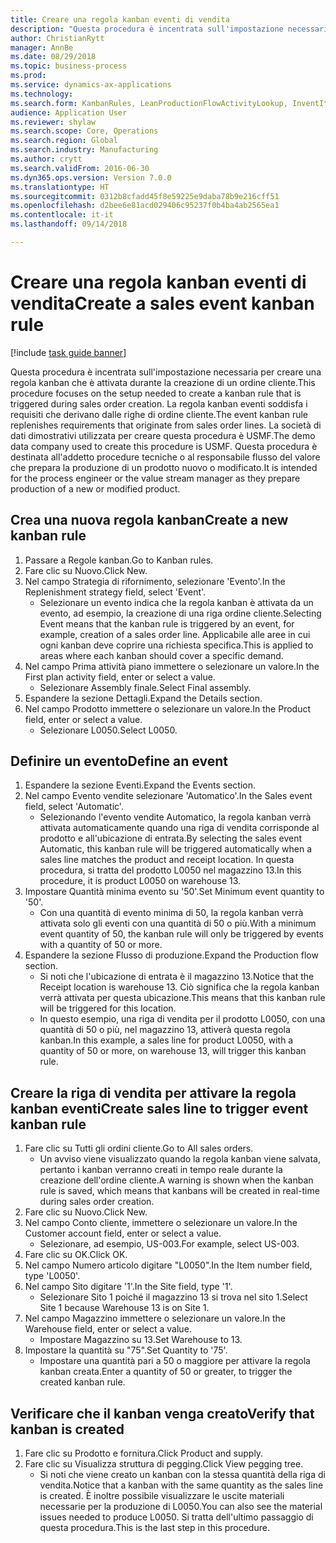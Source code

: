 ```yaml
--- 
title: Creare una regola kanban eventi di vendita
description: "Questa procedura è incentrata sull'impostazione necessaria per creare una regola kanban che è attivata durante la creazione di un ordine cliente."
author: ChristianRytt
manager: AnnBe
ms.date: 08/29/2018
ms.topic: business-process
ms.prod: 
ms.service: dynamics-ax-applications
ms.technology: 
ms.search.form: KanbanRules, LeanProductionFlowActivityLookup, InventItemIdLookupSimple, SalesTableListPage, SalesCreateOrder, SalesTable, LeanPeggingTree
audience: Application User
ms.reviewer: shylaw
ms.search.scope: Core, Operations
ms.search.region: Global
ms.search.industry: Manufacturing
ms.author: crytt
ms.search.validFrom: 2016-06-30
ms.dyn365.ops.version: Version 7.0.0
ms.translationtype: HT
ms.sourcegitcommit: 0312b8cfadd45f8e59225e9daba78b9e216cff51
ms.openlocfilehash: d2bee6e81acd029406c95237f0b4ba4ab2565ea1
ms.contentlocale: it-it
ms.lasthandoff: 09/14/2018

---
```

# <a name="create-a-sales-event-kanban-rule"></a><span data-ttu-id="74661-103">Creare una regola kanban eventi di vendita</span><span class="sxs-lookup"><span data-stu-id="74661-103">Create a sales event kanban rule</span></span>

[!include [task guide banner](../../includes/task-guide-banner.md)]

<span data-ttu-id="74661-104">Questa procedura è incentrata sull'impostazione necessaria per creare una regola kanban che è attivata durante la creazione di un ordine cliente.</span><span class="sxs-lookup"><span data-stu-id="74661-104">This procedure focuses on the setup needed to create a kanban rule that is triggered during sales order creation.</span></span> <span data-ttu-id="74661-105">La regola kanban eventi soddisfa i requisiti che derivano dalle righe di ordine cliente.</span><span class="sxs-lookup"><span data-stu-id="74661-105">The event kanban rule replenishes requirements that originate from sales order lines.</span></span> <span data-ttu-id="74661-106">La società di dati dimostrativi utilizzata per creare questa procedura è USMF.</span><span class="sxs-lookup"><span data-stu-id="74661-106">The demo data company used to create this procedure is USMF.</span></span> <span data-ttu-id="74661-107">Questa procedura è destinata all'addetto procedure tecniche o al responsabile flusso del valore che prepara la produzione di un prodotto nuovo o modificato.</span><span class="sxs-lookup"><span data-stu-id="74661-107">It is intended for the process engineer or the value stream manager as they prepare production of a new or modified product.</span></span>




## <a name="create-a-new-kanban-rule"></a><span data-ttu-id="74661-108">Crea una nuova regola kanban</span><span class="sxs-lookup"><span data-stu-id="74661-108">Create a new kanban rule</span></span>
1. <span data-ttu-id="74661-109">Passare a Regole kanban.</span><span class="sxs-lookup"><span data-stu-id="74661-109">Go to Kanban rules.</span></span>
2. <span data-ttu-id="74661-110">Fare clic su Nuovo.</span><span class="sxs-lookup"><span data-stu-id="74661-110">Click New.</span></span>
3. <span data-ttu-id="74661-111">Nel campo Strategia di rifornimento, selezionare 'Evento'.</span><span class="sxs-lookup"><span data-stu-id="74661-111">In the Replenishment strategy field, select 'Event'.</span></span>
    * <span data-ttu-id="74661-112">Selezionare un evento indica che la regola kanban è attivata da un evento, ad esempio, la creazione di una riga ordine cliente.</span><span class="sxs-lookup"><span data-stu-id="74661-112">Selecting Event means that the kanban rule is triggered by an event, for example, creation of a sales order line.</span></span>   <span data-ttu-id="74661-113">Applicabile alle aree in cui ogni kanban deve coprire una richiesta specifica.</span><span class="sxs-lookup"><span data-stu-id="74661-113">This is applied to areas where each kanban should cover a specific demand.</span></span>  
4. <span data-ttu-id="74661-114">Nel campo Prima attività piano immettere o selezionare un valore.</span><span class="sxs-lookup"><span data-stu-id="74661-114">In the First plan activity field, enter or select a value.</span></span>
    * <span data-ttu-id="74661-115">Selezionare Assembly finale.</span><span class="sxs-lookup"><span data-stu-id="74661-115">Select Final assembly.</span></span>  
5. <span data-ttu-id="74661-116">Espandere la sezione Dettagli.</span><span class="sxs-lookup"><span data-stu-id="74661-116">Expand the Details section.</span></span>
6. <span data-ttu-id="74661-117">Nel campo Prodotto immettere o selezionare un valore.</span><span class="sxs-lookup"><span data-stu-id="74661-117">In the Product field, enter or select a value.</span></span>
    * <span data-ttu-id="74661-118">Selezionare L0050.</span><span class="sxs-lookup"><span data-stu-id="74661-118">Select L0050.</span></span>  

## <a name="define-an-event"></a><span data-ttu-id="74661-119">Definire un evento</span><span class="sxs-lookup"><span data-stu-id="74661-119">Define an event</span></span>
1. <span data-ttu-id="74661-120">Espandere la sezione Eventi.</span><span class="sxs-lookup"><span data-stu-id="74661-120">Expand the Events section.</span></span>
2. <span data-ttu-id="74661-121">Nel campo Evento vendite selezionare 'Automatico'.</span><span class="sxs-lookup"><span data-stu-id="74661-121">In the Sales event field, select 'Automatic'.</span></span>
    * <span data-ttu-id="74661-122">Selezionando l'evento vendite Automatico, la regola kanban verrà attivata automaticamente quando una riga di vendita corrisponde al prodotto e all'ubicazione di entrata.</span><span class="sxs-lookup"><span data-stu-id="74661-122">By selecting the sales event Automatic, this kanban rule will be triggered automatically when a sales line matches the product and receipt location.</span></span> <span data-ttu-id="74661-123">In questa procedura, si tratta del prodotto L0050 nel magazzino 13.</span><span class="sxs-lookup"><span data-stu-id="74661-123">In this procedure, it is product L0050 on warehouse 13.</span></span>  
3. <span data-ttu-id="74661-124">Impostare Quantità minima evento su '50'.</span><span class="sxs-lookup"><span data-stu-id="74661-124">Set Minimum event quantity to '50'.</span></span>
    * <span data-ttu-id="74661-125">Con una quantità di evento minima di 50, la regola kanban verrà attivata solo gli eventi con una quantità di 50 o più.</span><span class="sxs-lookup"><span data-stu-id="74661-125">With a minimum event quantity of 50, the kanban rule will only be triggered by events with a quantity of 50 or more.</span></span>  
4. <span data-ttu-id="74661-126">Espandere la sezione Flusso di produzione.</span><span class="sxs-lookup"><span data-stu-id="74661-126">Expand the Production flow section.</span></span>
    * <span data-ttu-id="74661-127">Si noti che l'ubicazione di entrata è il magazzino 13.</span><span class="sxs-lookup"><span data-stu-id="74661-127">Notice that the Receipt location is warehouse 13.</span></span> <span data-ttu-id="74661-128">Ciò significa che la regola kanban verrà attivata per questa ubicazione.</span><span class="sxs-lookup"><span data-stu-id="74661-128">This means that this kanban rule will be triggered for this location.</span></span>  
    * <span data-ttu-id="74661-129">In questo esempio, una riga di vendita per il prodotto L0050, con una quantità di 50 o più, nel magazzino 13, attiverà questa regola kanban.</span><span class="sxs-lookup"><span data-stu-id="74661-129">In this example, a sales line for product L0050, with a quantity of 50 or more, on warehouse 13, will trigger this kanban rule.</span></span>  

## <a name="create-sales-line-to-trigger-event-kanban-rule"></a><span data-ttu-id="74661-130">Creare la riga di vendita per attivare la regola kanban eventi</span><span class="sxs-lookup"><span data-stu-id="74661-130">Create sales line to trigger event kanban rule</span></span>
1. <span data-ttu-id="74661-131">Fare clic su Tutti gli ordini cliente.</span><span class="sxs-lookup"><span data-stu-id="74661-131">Go to All sales orders.</span></span>
    * <span data-ttu-id="74661-132">Un avviso viene visualizzato quando la regola kanban viene salvata, pertanto i kanban verranno creati in tempo reale durante la creazione dell'ordine cliente.</span><span class="sxs-lookup"><span data-stu-id="74661-132">A warning is shown when the kanban rule is saved, which means that kanbans will be created in real-time during sales order creation.</span></span>  
2. <span data-ttu-id="74661-133">Fare clic su Nuovo.</span><span class="sxs-lookup"><span data-stu-id="74661-133">Click New.</span></span>
3. <span data-ttu-id="74661-134">Nel campo Conto cliente, immettere o selezionare un valore.</span><span class="sxs-lookup"><span data-stu-id="74661-134">In the Customer account field, enter or select a value.</span></span>
    * <span data-ttu-id="74661-135">Selezionare, ad esempio, US-003.</span><span class="sxs-lookup"><span data-stu-id="74661-135">For example, select US-003.</span></span>  
4. <span data-ttu-id="74661-136">Fare clic su OK.</span><span class="sxs-lookup"><span data-stu-id="74661-136">Click OK.</span></span>
5. <span data-ttu-id="74661-137">Nel campo Numero articolo digitare "L0050".</span><span class="sxs-lookup"><span data-stu-id="74661-137">In the Item number field, type 'L0050'.</span></span>
6. <span data-ttu-id="74661-138">Nel campo Sito digitare '1'.</span><span class="sxs-lookup"><span data-stu-id="74661-138">In the Site field, type '1'.</span></span>
    * <span data-ttu-id="74661-139">Selezionare Sito 1 poiché il magazzino 13 si trova nel sito 1.</span><span class="sxs-lookup"><span data-stu-id="74661-139">Select Site 1 because Warehouse 13 is on Site 1.</span></span>  
7. <span data-ttu-id="74661-140">Nel campo Magazzino immettere o selezionare un valore.</span><span class="sxs-lookup"><span data-stu-id="74661-140">In the Warehouse field, enter or select a value.</span></span>
    * <span data-ttu-id="74661-141">Impostare Magazzino su 13.</span><span class="sxs-lookup"><span data-stu-id="74661-141">Set Warehouse to 13.</span></span>  
8. <span data-ttu-id="74661-142">Impostare la quantità su "75".</span><span class="sxs-lookup"><span data-stu-id="74661-142">Set Quantity to '75'.</span></span>
    * <span data-ttu-id="74661-143">Impostare una quantità pari a 50 o maggiore per attivare la regola kanban creata.</span><span class="sxs-lookup"><span data-stu-id="74661-143">Enter a quantity of 50 or greater, to trigger the created kanban rule.</span></span>  

## <a name="verify-that-kanban-is-created"></a><span data-ttu-id="74661-144">Verificare che il kanban venga creato</span><span class="sxs-lookup"><span data-stu-id="74661-144">Verify that kanban is created</span></span>
1. <span data-ttu-id="74661-145">Fare clic su Prodotto e fornitura.</span><span class="sxs-lookup"><span data-stu-id="74661-145">Click Product and supply.</span></span>
2. <span data-ttu-id="74661-146">Fare clic su Visualizza struttura di pegging.</span><span class="sxs-lookup"><span data-stu-id="74661-146">Click View pegging tree.</span></span>
    * <span data-ttu-id="74661-147">Si noti che viene creato un kanban con la stessa quantità della riga di vendita.</span><span class="sxs-lookup"><span data-stu-id="74661-147">Notice that a kanban with the same quantity as the sales line is created.</span></span> <span data-ttu-id="74661-148">È inoltre possibile visualizzare le uscite materiali necessarie per la produzione di L0050.</span><span class="sxs-lookup"><span data-stu-id="74661-148">You can also see the material issues needed to produce L0050.</span></span> <span data-ttu-id="74661-149">Si tratta dell'ultimo passaggio di questa procedura.</span><span class="sxs-lookup"><span data-stu-id="74661-149">This is the last step in this procedure.</span></span>  


